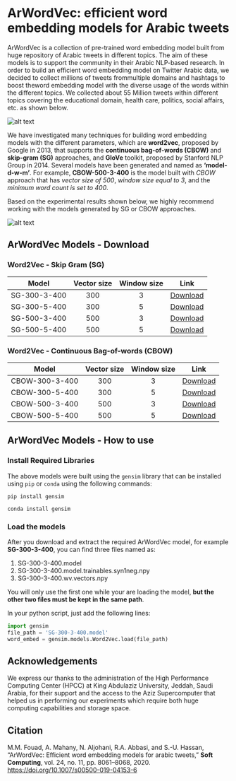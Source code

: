 # ArWordVec: efficient word embedding models for Arabic tweets

ArWordVec is a collection of pre-trained word embedding model built from huge repository of Arabic tweets in different topics. The aim of these models is to support the community in their Arabic NLP-based research. In order to build an efficient word embedding model on Twitter Arabic data, we decided to collect millions of tweets frommultiple domains and hashtags to boost theword embedding model with the diverse usage of the words within the different topics. We collected about 55 Million tweets within different topics covering the educational domain, health care, politics, social affairs, etc. as shown below.

![alt text](https://github.com/mmdoha200/ArWordVec/blob/master/assets/Table1-Summary.png "Summary of the collected tweets for the ArWordVec models")

We have investigated many techniques for building word embedding models with the different parameters, which are **word2vec**, proposed by Google in 2013, that supports the **continuous bag-of-words (CBOW)** and **skip-gram (SG)** approaches, and **GloVe** toolkit, proposed by Stanford NLP Group in 2014. Several models have been generated and named as **‘model-d-w-m’**. For example, **CBOW-500-3-400** is the model built with _CBOW_ approach that has _vector size of 500_, _window size equal to 3_, and the _minimum word count is set to 400_.

Based on the experimental results shown below, we highly recommend working with the models generated by SG or CBOW approaches.

![alt text](https://github.com/mmdoha200/ArWordVec/blob/master/assets/Table2-Results.png "Accuracy comparison for the ArWordVec word embedding models")

## ArWordVec Models - Download
### Word2Vec - Skip Gram (SG)
| Model              | Vector size   | Window size   |     Link    |
| ------------------ |:-------------:|:-------------:|:-----------:|
| SG-300-3-400       | 300           |   3           |[Download][M1] |
| SG-300-5-400       | 300           |   5           |[Download][M2] |
| SG-500-3-400       | 500           |   3           |[Download][M3] |
| SG-500-5-400       | 500           |   5           |[Download][M4] |

### Word2Vec - Continuous Bag-of-words (CBOW)
| Model              | Vector size   | Window size   |     Link    |
| ------------------ |:-------------:|:-------------:|:-----------:|
| CBOW-300-3-400     | 300           |   3           |[Download][M5] |
| CBOW-300-5-400     | 300           |   5           |[Download][M6] |
| CBOW-500-3-400     | 500           |   3           |[Download][M7] |
| CBOW-500-5-400     | 500           |   5           |[Download][M8] |


## ArWordVec Models - How to use
### Install Required Libraries
The above models were built using the `gensim` library that can be installed using `pip` or `conda` using the following commands:

`pip install gensim`

`conda install gensim`

### Load the models
After you download and extract the required ArWordVec model, for example **SG-300-3-400**, you can find three files named as:
  1. SG-300-3-400.model
  2. SG-300-3-400.model.trainables.syn1neg.npy
  3. SG-300-3-400.wv.vectors.npy

You will only use the first one while your are loading the model, **but the other two files must be kept in the same path**.

In your python script, just add the following lines:
```python
import gensim
file_path = 'SG-300-3-400.model'
word_embed = gensim.models.Word2Vec.load(file_path)
```

## Acknowledgements
We express our thanks to the administration of the High Performance Computing Center (HPCC) at King Abdulaziz University, Jeddah, Saudi Arabia, for their support and the access to the Aziz Supercomputer that helped us in performing our experiments which require both huge computing capabilities and storage space.

## Citation
M.M. Fouad, A. Mahany, N. Aljohani, R.A. Abbasi, and S.-U. Hassan, “ArWordVec: Efficient word embedding models for arabic tweets,” **Soft Computing**, vol. 24, no. 11, pp. 8061–8068, 2020. https://doi.org/10.1007/s00500-019-04153-6


[M1]: https://www.google.com
[M2]: https://www.google.com
[M3]: https://www.google.com
[M4]: https://www.google.com
[M5]: https://www.google.com
[M6]: https://www.google.com
[M7]: https://www.google.com
[M8]: https://www.google.com
